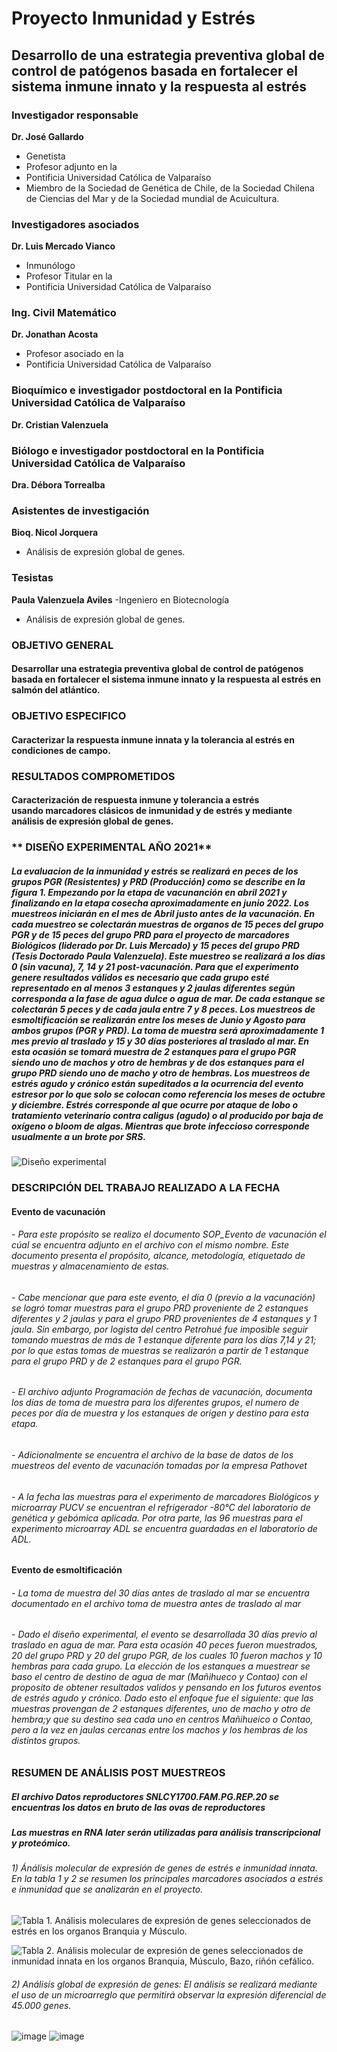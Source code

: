 # Proyecto Inmunidad y Estrés

## Desarrollo de una estrategia preventiva global de control de patógenos basada en fortalecer el sistema inmune innato y la respuesta al estrés

### Investigador responsable
**Dr. José Gallardo**  
- Genetista
- Profesor adjunto en la 
- Pontificia Universidad Católica de Valparaíso 
- Miembro de la Sociedad de Genética de Chile, de la Sociedad Chilena de Ciencias del Mar y de la Sociedad mundial de Acuicultura.

### Investigadores asociados
**Dr. Luis Mercado Vianco**
- Inmunólogo
- Profesor Titular en la 
- Pontificia Universidad Católica de Valparaíso 

### Ing. Civil Matemático
**Dr. Jonathan Acosta**
- Profesor asociado en la 
- Pontificia Universidad Católica de Valparaíso 

### Bioquímico e investigador postdoctoral en la Pontificia Universidad Católica de Valparaíso
**Dr. Cristian Valenzuela** 

### Biólogo e investigador postdoctoral en la Pontificia Universidad Católica de Valparaíso
**Dra. Débora Torrealba** 

### Asistentes de investigación
**Bioq. Nicol Jorquera**
- Análisis de expresión global de genes.

### Tesistas
**Paula Valenzuela Aviles**
-Ingeniero en Biotecnología
- Análisis de expresión global de genes.


### **OBJETIVO GENERAL** 
#### Desarrollar una estrategia preventiva global de control de patógenos basada en fortalecer el sistema inmune innato y la respuesta al estrés en salmón del atlántico.


### **OBJETIVO ESPECIFICO**
#### Caracterizar la respuesta inmune innata y la tolerancia al estrés en condiciones de campo.


### **RESULTADOS COMPROMETIDOS**
#### Caracterización de respuesta inmune y tolerancia a estrés usando marcadores clásicos de inmunidad y de estrés y mediante análisis de expresión global de genes.

### ** DISEÑO EXPERIMENTAL AÑO 2021**
##### La evaluacion de la inmunidad y estrés se realizará en peces de los grupos PGR (Resistentes) y PRD (Producción) como se describe en la figura 1. Empezando por la etapa de vacunanción en abril 2021 y finalizando en la etapa cosecha aproximadamente en junio 2022. Los muestreos iniciarán en el mes de Abril justo antes de la vacunación. En cada muestreo se colectarán muestras de organos de 15 peces del grupo PGR y de 15 peces del grupo PRD para el proyecto de marcadores Biológicos (liderado por Dr. Luis Mercado) y 15 peces del grupo PRD (Tesis Doctorado Paula Valenzuela). Este muestreo se realizará a los días 0 (sin vacuna), 7, 14 y 21 post-vacunación. Para que el experimento genere resultados válidos es necesario que cada grupo esté representado en al menos 3 estanques y 2 jaulas diferentes según corresponda a la fase de agua dulce o agua de mar. De cada estanque se colectarán 5 peces y de cada jaula entre 7 y 8 peces. Los muestreos de esmoltificación se realizarán entre los meses de Junio y Agosto para ambos grupos (PGR y PRD). La toma de muestra será aproximadamente 1 mes previo al traslado y 15 y 30 días posteriores al traslado al mar. En esta ocasión se tomará muestra de 2 estanques para el grupo PGR siendo uno de machos y otro de hembras y de dos estanques para el grupo PRD siendo uno de macho y otro de hembras. Los muestreos de estrés agudo y crónico están supeditados a la ocurrencia del evento estresor por lo que solo se colocan como referencia los meses de octubre y diciembre. Estrés corresponde al que ocurre por ataque de lobo o tratamiento veterinario contra caligus (agudo) o al producido por baja de oxígeno o bloom de algas. Mientras que brote infeccioso corresponde usualmente a un brote por SRS.

![Diseño experimental](https://user-images.githubusercontent.com/80971762/121945028-50508080-cd21-11eb-8ff9-5299291d6e48.png)


### DESCRIPCIÓN DEL TRABAJO REALIZADO A LA FECHA

#### **Evento de vacunación**
###### - Para este propósito se realizo el documento SOP_Evento de vacunación el cúal se encuentra adjunto en el archivo con el mismo nombre. Este documento presenta el propósito, alcance, metodología, etiquetado de muestras y almacenamiento de estas. 
###### - Cabe mencionar que para este evento, el día 0 (previo a la vacunación) se logró tomar muestras para el grupo PRD proveniente de 2 estanques diferentes y 2 jaulas y para el grupo PRD provenientes de 4 estanques y 1 jaula. Sin embargo, por logista del centro Petrohué fue imposible seguir tomando muestras de más de 1 estanque diferente para los días 7,14 y 21; por lo que estas tomas de muestras se realizarón a partir de 1 estanque para el grupo PRD y de 2 estanques para el grupo PGR. 
###### - El archivo adjunto Programación de fechas de vacunación, documenta los días de toma de muestra para los diferentes grupos, el numero de peces por día de muestra y los estanques de origen y destino para esta etapa. 
###### - Adicionalmente se encuentra el archivo de la base de datos de los muestreos del evento de vacunación tomadas por la empresa Pathovet
###### - A la fecha las muestras para el experimento de marcadores Biológicos y microarray PUCV se encuentran el refrigerador -80°C del laboratorio de genética y gebómica aplicada. Por otra parte, las 96 muestras para el experimento microarray ADL se encuentra guardadas en el laboratorio de ADL. 

#### **Evento de esmoltificación**
###### - La toma de muestra del 30 días antes de traslado al mar se encuentra documentado en el archivo toma de muestra antes de traslado al mar
###### - Dado el diseño experimental, el evento se desarrollada 30 días previo al traslado en agua de mar. Para esta ocasión 40 peces fueron muestrados, 20 del grupo PRD y 20 del grupo PGR, de los cuales 10 fueron machos y 10 hembras para cada grupo. La elección de los estanques a muestrear se baso el centro de destino de agua de mar (Mañihueco y Contao) con el proposito de obtener resultados validos y pensando en los futuros eventos de estrés agudo y crónico. Dado esto el enfoque fue el siguiente: que las muestras provengan de 2 estanques diferentes, uno de macho y otro de hembra;y que su destino sea cada uno en centros Mañihueico o Contao, pero a la vez en jaulas cercanas entre los machos y los hembras de los distintos grupos.  


### RESUMEN DE ANÁLISIS POST MUESTREOS

##### El archivo Datos reproductores SNLCY1700.FAM.PG.REP.20 se encuentras los datos en bruto de las ovas de reproductores
##### Las muestras en RNA later serán utilizadas para análisis transcripcional y proteómico.
###### 1)	Ánálisis molecular de expresión de genes de estrés e inmunidad innata. En la tabla 1 y 2 se resumen los principales marcadores asociados a estrés e inmunidad que se analizarán en el proyecto.

![Tabla 1. Análisis moleculares de expresión de genes seleccionados de estrés en los organos Branquia y Músculo. ](https://user-images.githubusercontent.com/80971762/121950875-2d759a80-cd28-11eb-983a-ea3bba3e0ca9.png)

![Tabla 2. Análisis molecular de expresión de genes seleccionados de inmunidad innata en los organos Branquia, Músculo, Bazo, riñón cefálico.](https://user-images.githubusercontent.com/80971762/121950951-4716e200-cd28-11eb-8ebf-34d5e6befb38.png)

###### 2) Análisis global de expresión de genes: El análisis se realizará mediante el uso de un microarreglo que permitirá observar la expresión diferencial de 45.000 genes.

![image](https://user-images.githubusercontent.com/80971762/121951123-82b1ac00-cd28-11eb-963a-39ac5ce0a597.png)
![image](https://user-images.githubusercontent.com/80971762/121951145-89d8ba00-cd28-11eb-8cd0-9cc66b05178a.png)

